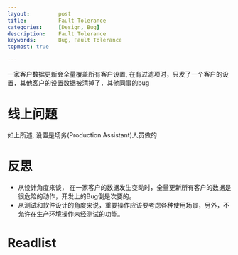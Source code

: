 ```yaml
---
layout:     	post
title:      	Fault Tolerance
categories: 	[Design, Bug]
description:   	Fault Tolerance
keywords: 		Bug, Fault Tolerance
topmost: true

---
```


一家客户数据更新会全量覆盖所有客户设置, 在有过滤项时，只发了一个客户的设置，其他客户的设置数据被清掉了，其他同事的bug

# 线上问题

如上所述, 设置是场务(Production Assistant)人员做的

# 反思

- 从设计角度来谈， 在一家客户的数据发生变动时，全量更新所有客户的数据是很危险的动作，开发上的Bug倒是次要的。
- 从测试和软件设计的角度来说，重要操作应该要考虑各种使用场景，另外，不允许在生产环境操作未经测试的功能。

# Readlist





